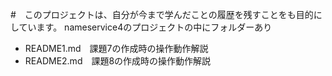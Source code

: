#　このプロジェクトは、自分が今まで学んだことの履歴を残すことをも目的にしています。
nameservice4のプロジェクトの中にフォルダーあり

- README1.md　課題7の作成時の操作動作解説
- README2.md　課題8の作成時の操作動作解説
